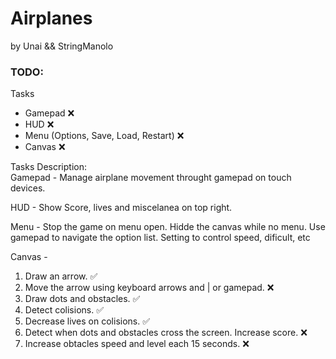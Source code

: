 # Airplanes

by Unai && StringManolo


### TODO:
Tasks 
- Gamepad ❌  
- HUD ❌  
- Menu (Options, Save, Load, Restart) ❌  
- Canvas ❌  

Tasks Description:  
Gamepad - Manage airplane movement throught gamepad on touch devices.  
  
HUD - Show Score, lives and miscelanea on top right.  

Menu - Stop the game on menu open. Hidde the canvas while no menu. Use gamepad to navigate the option list. Setting to control speed, dificult, etc 
  
Canvas -
1. Draw an arrow. ✅  
2. Move the arrow using keyboard arrows and | or gamepad. ❌  
3. Draw dots and obstacles. ✅  
4. Detect colisions. ✅  
5. Decrease lives on colisions. ✅  
6. Detect when dots and obstacles cross the screen. Increase score. ❌  
7. Increase obtacles speed and level each 15 seconds. ❌  
  

